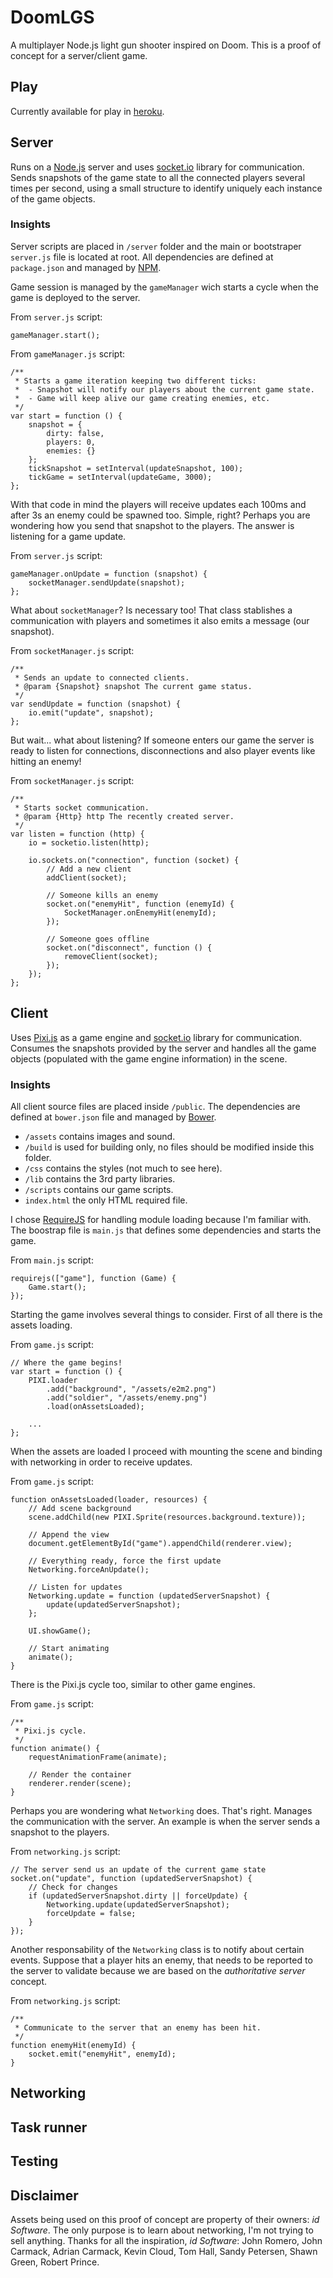 # DoomLGS

A multiplayer Node.js light gun shooter inspired on Doom. This is a proof of concept for a server/client game.

## Play

Currently available for play in [heroku](https://doom-lgs.herokuapp.com).

## Server

Runs on a [Node.js](https://nodejs.org) server and uses [socket.io](http://socket.io) library for communication. Sends snapshots of the game state to all the connected players several times per second, using a small structure to identify uniquely each instance of the game objects.

### Insights

Server scripts are placed in `/server` folder and the main or bootstraper `server.js` file is located at root. All dependencies are defined at `package.json` and managed by [NPM](https://www.npmjs.com).

Game session is managed by the `gameManager` wich starts a cycle when the game is deployed to the server.

From `server.js` script:
```
gameManager.start();
```

From `gameManager.js` script:
```
/**
 * Starts a game iteration keeping two different ticks:
 *  - Snapshot will notify our players about the current game state.
 *  - Game will keep alive our game creating enemies, etc.
 */
var start = function () {
    snapshot = {
        dirty: false,
        players: 0,
        enemies: {}
    };
    tickSnapshot = setInterval(updateSnapshot, 100);
    tickGame = setInterval(updateGame, 3000);
};
```

With that code in mind the players will receive updates each 100ms and after 3s an enemy could be spawned too. Simple, right? Perhaps you are wondering how you send that snapshot to the players. The answer is listening for a game update.

From `server.js` script:
```
gameManager.onUpdate = function (snapshot) {
    socketManager.sendUpdate(snapshot);
};
```

What about `socketManager`? Is necessary too! That class stablishes a communication with players and sometimes it also emits a message (our snapshot).

From `socketManager.js` script:
```
/**
 * Sends an update to connected clients.
 * @param {Snapshot} snapshot The current game status.
 */
var sendUpdate = function (snapshot) {
    io.emit("update", snapshot);
};
```

But wait... what about listening? If someone enters our game the server is ready to listen for connections, disconnections and also player events like hitting an enemy!

From `socketManager.js` script:
```
/**
 * Starts socket communication.
 * @param {Http} http The recently created server.
 */
var listen = function (http) {
    io = socketio.listen(http);

    io.sockets.on("connection", function (socket) {
        // Add a new client
        addClient(socket);

        // Someone kills an enemy
        socket.on("enemyHit", function (enemyId) {
            SocketManager.onEnemyHit(enemyId);
        });

        // Someone goes offline
        socket.on("disconnect", function () {
            removeClient(socket);
        });
    });
};
```

## Client

Uses [Pixi.js](http://www.pixijs.com) as a game engine and [socket.io](http://socket.io) library for communication. Consumes the snapshots provided by the server and handles all the game objects (populated with the game engine information) in the scene.

### Insights

All client source files are placed inside `/public`. The dependencies are defined at `bower.json` file and managed by [Bower](http://bower.io).

- `/assets` contains images and sound.
- `/build` is used for building only, no files should be modified inside this folder.
- `/css` contains the styles (not much to see here).
- `/lib` contains the 3rd party libraries.
- `/scripts` contains our game scripts.
- `index.html` the only HTML required file.

I chose [RequireJS](http://requirejs.org) for handling module loading because I'm familiar with. The boostrap file is `main.js` that defines some dependencies and starts the game.

From `main.js` script:
```
requirejs(["game"], function (Game) {
    Game.start();
});
```

Starting the game involves several things to consider. First of all there is the assets loading.

From `game.js` script:
```
// Where the game begins!
var start = function () {
    PIXI.loader
        .add("background", "/assets/e2m2.png")
        .add("soldier", "/assets/enemy.png")
        .load(onAssetsLoaded);

    ...
};
```

When the assets are loaded I proceed with mounting the scene and binding with networking in order to receive updates.

From `game.js` script:
```
function onAssetsLoaded(loader, resources) {
    // Add scene background
    scene.addChild(new PIXI.Sprite(resources.background.texture));

    // Append the view
    document.getElementById("game").appendChild(renderer.view);

    // Everything ready, force the first update
    Networking.forceAnUpdate();

    // Listen for updates
    Networking.update = function (updatedServerSnapshot) {
        update(updatedServerSnapshot);
    };

    UI.showGame();

    // Start animating
    animate();
}
```

There is the Pixi.js cycle too, similar to other game engines.

From `game.js` script:
```
/**
 * Pixi.js cycle.
 */
function animate() {
    requestAnimationFrame(animate);

    // Render the container
    renderer.render(scene);
}
```

Perhaps you are wondering what `Networking` does. That's right. Manages the communication with the server. An example is when the server sends a snapshot to the players.

From `networking.js` script:
```
// The server send us an update of the current game state
socket.on("update", function (updatedServerSnapshot) {
    // Check for changes
    if (updatedServerSnapshot.dirty || forceUpdate) {
        Networking.update(updatedServerSnapshot);
        forceUpdate = false;
    }
});
```

Another responsability of the `Networking` class is to notify about certain events. Suppose that a player hits an enemy, that needs to be reported to the server to validate because we are based on the *authoritative server* concept.

From `networking.js` script:
```
/**
 * Communicate to the server that an enemy has been hit.
 */
function enemyHit(enemyId) {
    socket.emit("enemyHit", enemyId);
}
```

## Networking

## Task runner

## Testing

## Disclaimer

Assets being used on this proof of concept are property of their owners: *id Software*. The only purpose is to learn about networking, I'm not trying to sell anything. Thanks for all the inspiration, *id Software*: John Romero, John Carmack, Adrian Carmack, Kevin Cloud, Tom Hall, Sandy Petersen, Shawn Green, Robert Prince.
